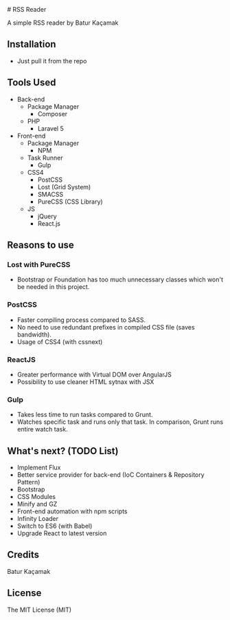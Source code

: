<snippet>
  <content>
# RSS Reader

A simple RSS reader by Batur Kaçamak

## Installation

* Just pull it from the repo

## Tools Used

* Back-end
    * Package Manager
        * Composer
    * PHP
        * Laravel 5
* Front-end
    * Package Manager
        * NPM
    * Task Runner
        * Gulp
    * CSS4
        * PostCSS
        * Lost (Grid System)
        * SMACSS
        * PureCSS (CSS Library)
  * JS
    * jQuery
    * React.js
   
## Reasons to use

### Lost with PureCSS

* Bootstrap or Foundation has too much unnecessary classes which won't be needed in this project.

### PostCSS

* Faster compiling process compared to SASS.
* No need to use redundant prefixes in compiled CSS file (saves bandwidth).
* Usage of CSS4 (with cssnext)

### ReactJS

* Greater performance with Virtual DOM over AngularJS
* Possibility to use cleaner HTML sytnax with JSX

### Gulp

* Takes less time to run tasks compared to Grunt.
* Watches specific task and runs only that task. In comparison, Grunt runs entire watch task. 
   
## What's next? (TODO List)

* Implement Flux
* Better service provider for back-end (IoC Containers & Repository Pattern)
* Bootstrap
* CSS Modules
* Minify and GZ
* Front-end automation with npm scripts
* Infinity Loader
* Switch to ES6 (with Babel)
* Upgrade React to latest version


## Credits

Batur Kaçamak

## License

The MIT License (MIT)


  </content>
</snippet>